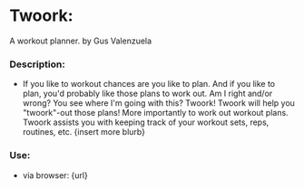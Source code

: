 # Twoork:
A workout planner. by Gus Valenzuela

### Description:

- If you like to workout chances are you like to plan.  And if you like to plan, you'd probably like those plans to work out. Am I right and/or wrong? You see where I'm going with this? Twoork! Twoork will help you "twoork"-out those plans! More importantly to work out workout plans. Twoork assists you with keeping track of your workout sets, reps, routines, etc. {insert more blurb}


### Use:
- via browser: {url}
